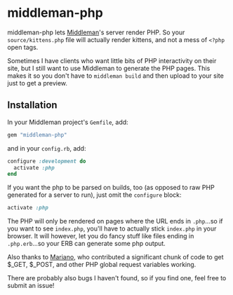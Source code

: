 # middleman-php

middleman-php lets [Middleman](https://github.com/middleman/middleman)'s server render PHP. So your `source/kittens.php` file will actually render kittens, and not a mess of `<?php` open tags.

Sometimes I have clients who want little bits of PHP interactivity on their site, but I still want to use Middleman to generate the PHP pages. This makes it so you don't have to `middleman build` and then upload to your site just to get a preview.

## Installation

In your Middleman project's `Gemfile`, add:

```ruby
gem "middleman-php"
```

and in your `config.rb`, add:

```ruby
configure :development do
  activate :php
end
```

If you want the php to be parsed on builds, too (as opposed to raw PHP generated for a server to run), just omit the `configure` block:

```ruby
activate :php
```

The PHP will only be rendered on pages where the URL ends in `.php`...so if you want to see `index.php`, you'll have to actually stick `index.php` in your browser. It will however, let you do fancy stuff like files ending in `.php.erb`...so your ERB can generate some php output.

Also thanks to [Mariano](https://github.com/mcavallo), who contributed a significant chunk of code to get $_GET, $_POST, and other PHP global request variables working.

There are probably also bugs I haven't found, so if you find one, feel free to submit an issue!
